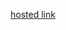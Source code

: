 <a href="https://adsaassignmentvaithiyanathant.on.drv.tw/adsa%202.0/adsa%20project%202.0/">hosted link</a>
